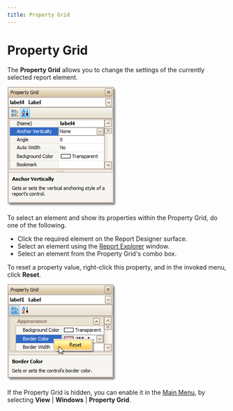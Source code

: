 ```yaml
---
title: Property Grid
---
```

# Property Grid
The **Property Grid** allows you to change the settings of the currently selected report element.

![RD_Elements_PropertyGrid](../../../../../images/Img8258.png)

To select an element and show its properties within the Property Grid, do one of the following.
* Click the required element on the Report Designer surface.
* Select an element using the [Report Explorer](../../../../../../interface-elements-for-desktop/articles/report-designer/report-designer-for-winforms/report-designer-reference/report-designer-ui/report-explorer.md) window.
* Select an element from the Property Grid's combo box.

To reset a property value, right-click this property, and in the invoked menu, click **Reset**.

![RD_Elements_PropertyGrid_0](../../../../../images/Img11137.png)

If the Property Grid is hidden, you can enable it in the [Main Menu](../../../../../../interface-elements-for-desktop/articles/report-designer/report-designer-for-winforms/report-designer-reference/report-designer-ui/main-menu.md), by selecting **View** | **Windows** | **Property Grid**.